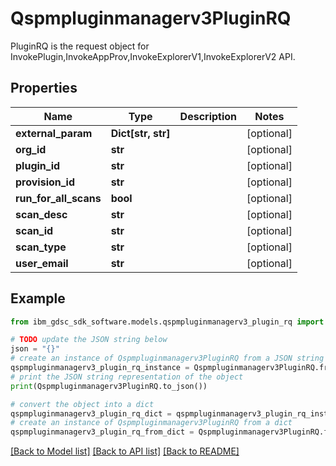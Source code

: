 # Qspmpluginmanagerv3PluginRQ

PluginRQ is the request object for InvokePlugin,InvokeAppProv,InvokeExplorerV1,InvokeExplorerV2 API.

## Properties

Name | Type | Description | Notes
------------ | ------------- | ------------- | -------------
**external_param** | **Dict[str, str]** |  | [optional] 
**org_id** | **str** |  | [optional] 
**plugin_id** | **str** |  | [optional] 
**provision_id** | **str** |  | [optional] 
**run_for_all_scans** | **bool** |  | [optional] 
**scan_desc** | **str** |  | [optional] 
**scan_id** | **str** |  | [optional] 
**scan_type** | **str** |  | [optional] 
**user_email** | **str** |  | [optional] 

## Example

```python
from ibm_gdsc_sdk_software.models.qspmpluginmanagerv3_plugin_rq import Qspmpluginmanagerv3PluginRQ

# TODO update the JSON string below
json = "{}"
# create an instance of Qspmpluginmanagerv3PluginRQ from a JSON string
qspmpluginmanagerv3_plugin_rq_instance = Qspmpluginmanagerv3PluginRQ.from_json(json)
# print the JSON string representation of the object
print(Qspmpluginmanagerv3PluginRQ.to_json())

# convert the object into a dict
qspmpluginmanagerv3_plugin_rq_dict = qspmpluginmanagerv3_plugin_rq_instance.to_dict()
# create an instance of Qspmpluginmanagerv3PluginRQ from a dict
qspmpluginmanagerv3_plugin_rq_from_dict = Qspmpluginmanagerv3PluginRQ.from_dict(qspmpluginmanagerv3_plugin_rq_dict)
```
[[Back to Model list]](../README.md#documentation-for-models) [[Back to API list]](../README.md#documentation-for-api-endpoints) [[Back to README]](../README.md)


